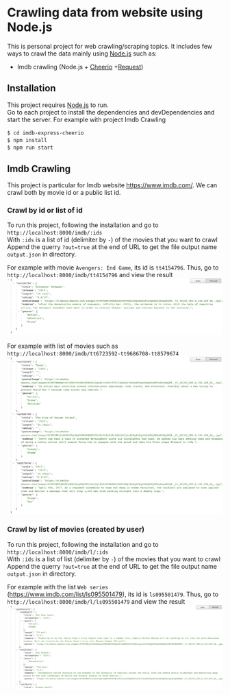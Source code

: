 # Crawling data from website using Node.js

This is personal project for web crawling/scraping topics. It includes few ways to crawl the data mainly using [Node.js](https://nodejs.org/en/) such as:

- Imdb crawling (Node.js + [Cheerio](https://github.com/cheeriojs/cheerio) +[Request](https://www.npmjs.com/package/request))

## Installation

This project requires [Node.js](https://nodejs.org/) to run.  
Go to each project to install the dependencies and devDependencies and start the server.
For example with project Imdb Crawling

```sh
$ cd imdb-express-cheerio
$ npm install
$ npm run start
```

## Imdb Crawling

This project is particular for Imdb website https://www.imdb.com/. We can crawl both by movie id or a public list id.

### Crawl by id or list of id

To run this project, following the installation and go to `http://localhost:8000/imdb/:ids`  
With `:ids` is a list of id (delimiter by `-`) of the movies that you want to crawl
Append the querry `?out=true` at the end of URL to get the file output name `output.json` in directory.

For example with movie `Avengers: End Game`, its id is `tt4154796`. Thus, go to `http://localhost:8000/imdb/tt4154796` and view the result  
![imdb-test-img](img/imdb-one-movie-id.png)

For example with list of movies such as `http://localhost:8000/imdb/tt6723592-tt9686708-tt8579674`  
![imdb-test-list-img](img/imdb-list-of-movie-ids.png)

### Crawl by list of movies (created by user)

To run this project, following the installation and go to `http://localhost:8000/imdb/l/:ids`  
With `:ids` is a list of list (delimiter by `-`) of the movies that you want to crawl
Append the querry `?out=true` at the end of URL to get the file output name `output.json` in directory.

For example with the list `Web series` (https://www.imdb.com/list/ls095501479), its id is `ls095501479`. Thus, go to `http://localhost:8000/imdb/l/ls095501479` and view the result  
![imdb-test-img](img/imdb-movie-list.png)
